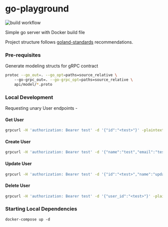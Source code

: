 # go-playground
![build workflow](https://github.com/clintrovert/go-playground/actions/workflows/go.yml/badge.svg)

Simple go server with Docker build file

Project structure follows [goland-standards](https://github.com/golang-standards/project-layout) recommendations.

### Pre-requisites

Generate modeling structs for gRPC contract

```bash
protoc --go_out=. --go_opt=paths=source_relative \  
    --go-grpc_out=. --go-grpc_opt=paths=source_relative \
    api/model/*.proto
```

### Local Development

Requesting unary User endpoints - 

#### Get User
```bash
grpcurl -H 'authorization: Bearer test' -d '{"id":"<test>"}' -plaintext localhost:9090 playground.UserService.GetUser
```

#### Create User
```bash
grpcurl -H 'authorization: Bearer test' -d '{"name":"test","email":"test@test.com","password":"helloworld"}' -plaintext localhost:9090 playground.UserService.CreateUser
```

#### Update User
```bash
grpcurl -H 'authorization: Bearer test' -d '{"id":"<test>","name":"updatedName","email":"updatedEmail@password.com", "password":"updatedPassword"}' -plaintext localhost:9090 playground.UserService.UpdateUser
```

#### Delete User
```bash
grpcurl -H 'authorization: Bearer test' -d '{"user_id":"<test>"}' -plaintext localhost:9090 playground.UserService.DeleteUser
```

### Starting Local Dependencies

`docker-compose up -d`